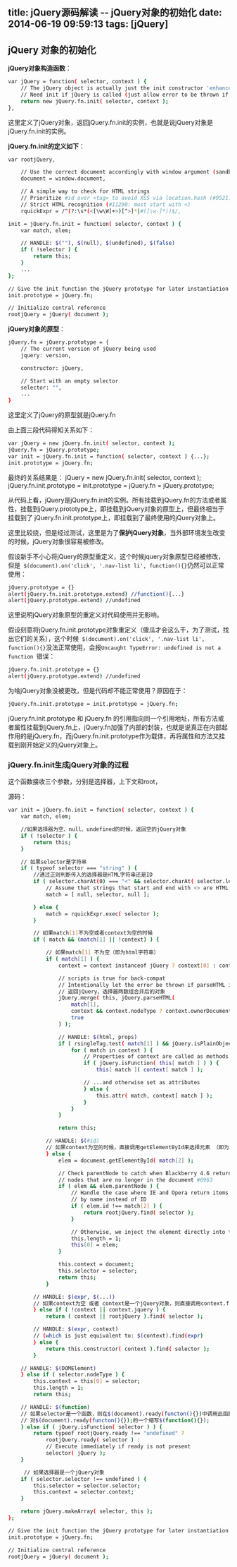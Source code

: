 title: jQuery源码解读 -- jQuery对象的初始化
date: 2014-06-19 09:59:13
tags: [jQuery]
---

jQuery 对象的初始化
--------------------------

**jQuery对象构造函数**：

```sh
var jQuery = function( selector, context ) {
    // The jQuery object is actually just the init constructor 'enhanced'
    // Need init if jQuery is called (just allow error to be thrown if not included)
    return new jQuery.fn.init( selector, context );
},

```

这里定义了jQuery对象，返回jQuery.fn.init的实例，也就是说jQuery对象是jQuery.fn.init的实例。

**jQuery.fn.init的定义如下**：

```sh
var rootjQuery,

	// Use the correct document accordingly with window argument (sandbox)
	document = window.document,

	// A simple way to check for HTML strings
	// Prioritize #id over <tag> to avoid XSS via location.hash (#9521)
	// Strict HTML recognition (#11290: must start with <)
	rquickExpr = /^(?:\s*(<[\w\W]+>)[^>]*|#([\w-]*))$/,

init = jQuery.fn.init = function( selector, context ) {
    var match, elem;

    // HANDLE: $(""), $(null), $(undefined), $(false)
    if ( !selector ) {
        return this;
    }
    ...
};

// Give the init function the jQuery prototype for later instantiation
init.prototype = jQuery.fn;

// Initialize central reference
rootjQuery = jQuery( document );
```

**jQuery对象的原型**：

```sh
jQuery.fn = jQuery.prototype = {
	// The current version of jQuery being used
	jquery: version,

	constructor: jQuery,

	// Start with an empty selector
	selector: "",
    ...
}
```
这里定义了jQuery的原型就是jQuery.fn


由上面三段代码得知关系如下：

```sh
var jQuery = new jQuery.fn.init( selector, context );
jQuery.fn = jQuery.prototype;
var init = jQuery.fn.init = function( selector, context ) {...};
init.prototype = jQuery.fn;
```

最终的关系结果是：
jQuery = new jQuery.fn.init( selector, context );
jQuery.fn.init.prototype = init.prototype = jQuery.fn = jQuery.prototype;

从代码上看，jQuery是jQuery.fn.init的实例。所有挂载到jQuery.fn的方法或者属性，挂载到jQuery.prototype上，即挂载到jQuery对象的原型上，但最终相当于挂载到了 jQuery.fn.init.prototype上，即挂载到了最终使用的jQuery对象上。

这里比较绕，但是经过测试，这里是为了**保护jQuery对象**，当外部环境发生改变的时候，jQuery对象很容易被修改。

假设新手不小心将jQuery的原型重定义，这个时候jquery对象原型已经被修改，但是` $(document).on('click', '.nav-list li', function(){}`仍然可以正常使用：
```sh
jQuery.prototype = {}
alert(jQuery.fn.init.prototype.extend) //function(){...}
alert(jQuery.prototype.extend) //undefined
```
这里说明jQuery对象原型的重定义对代码使用并无影响。

假设刻意将jQuery.fn.init.prototype对象重定义（傻瓜才会这么干，为了测试，找出它们的关系），这个时候` $(document).on('click', '.nav-list li', function(){}`没法正常使用，会报`Uncaught TypeError: undefined is not a function `错误：
```sh
jQuery.fn.init.prototype = {}
alert(jQuery.prototype.extend) //undefined
```
为啥jQuery对象没被更改，但是代码却不能正常使用？原因在于：
```sh
jQuery.fn.init.prototype = init.prototype = jQuery.fn;
```
jQuery.fn.init.prototype 和 jQuery.fn 的引用指向同一个引用地址，所有方法或者属性挂载到jQuery.fn上，jQuery.fn加强了内部的封装，也就是说真正在内部起作用的是jQuery.fn，而jQuery.fn.init.prototype作为载体，再将属性和方法又挂载到刚开始定义的jQuery对象上。

### jQuery.fn.init生成jQuery对象的过程

这个函数接收三个参数，分别是选择器，上下文和root，

源码：
```sh
var	init = jQuery.fn.init = function( selector, context ) {
    var match, elem;

    //如果选择器为空、null、undefined的时候，返回空的jQuery对象
    if ( !selector ) {
        return this;
    }

    // 如果selector是字符串
    if ( typeof selector === "string" ) {
        //通过正则判断传入的选择器是HTML字符串还是ID
        if ( selector.charAt(0) === "<" && selector.charAt( selector.length - 1 ) === ">" && selector.length >= 3 ) {
            // Assume that strings that start and end with <> are HTML and skip the regex check
            match = [ null, selector, null ];

        } else {
            match = rquickExpr.exec( selector );
        }

        // 如果match[1]不为空或者context为空的时候
        if ( match && (match[1] || !context) ) {

            // 如果match[1] 不为空（即为html字符串）
            if ( match[1] ) {
                context = context instanceof jQuery ? context[0] : context;

                // scripts is true for back-compat
                // Intentionally let the error be thrown if parseHTML is not present
                // 返回jQuery、选择器两数组合并后的对象
                jQuery.merge( this, jQuery.parseHTML(
                    match[1],
                    context && context.nodeType ? context.ownerDocument || context : document,
                    true
                ) );

                // HANDLE: $(html, props)
                if ( rsingleTag.test( match[1] ) && jQuery.isPlainObject( context ) ) {
                    for ( match in context ) {
                        // Properties of context are called as methods if possible
                        if ( jQuery.isFunction( this[ match ] ) ) {
                            this[ match ]( context[ match ] );

                        // ...and otherwise set as attributes
                        } else {
                            this.attr( match, context[ match ] );
                        }
                    }
                }

                return this;

            // HANDLE: $(#id)
            // 如果context为空的时候，直接调用getElementById来选择元素 （即为id）
            } else {
                elem = document.getElementById( match[2] );

                // Check parentNode to catch when Blackberry 4.6 returns
                // nodes that are no longer in the document #6963
                if ( elem && elem.parentNode ) {
                    // Handle the case where IE and Opera return items
                    // by name instead of ID
                    if ( elem.id !== match[2] ) {
                        return rootjQuery.find( selector );
                    }

                    // Otherwise, we inject the element directly into the jQuery object
                    this.length = 1;
                    this[0] = elem;
                }

                this.context = document;
                this.selector = selector;
                return this;
            }

        // HANDLE: $(expr, $(...))
        // 如果context为空 或者 context是一个jQuery对象，则直接调用context.find(selector)
        } else if ( !context || context.jquery ) {
            return ( context || rootjQuery ).find( selector );

        // HANDLE: $(expr, context)
        // (which is just equivalent to: $(context).find(expr)
        } else {
            return this.constructor( context ).find( selector );
        }

    // HANDLE: $(DOMElement)
    } else if ( selector.nodeType ) {
        this.context = this[0] = selector;
        this.length = 1;
        return this;

    // HANDLE: $(function)
    // 如果selector是一个函数，则在$(document).ready(functon(){})中调用此函数
    // 对$(document).ready(functon(){});的一个缩写$(function(){});
    } else if ( jQuery.isFunction( selector ) ) {
        return typeof rootjQuery.ready !== "undefined" ?
            rootjQuery.ready( selector ) :
            // Execute immediately if ready is not present
            selector( jQuery );
    }

     // 如果选择器是一个jQuery对象
    if ( selector.selector !== undefined ) {
        this.selector = selector.selector;
        this.context = selector.context;
    }

    return jQuery.makeArray( selector, this );
};

// Give the init function the jQuery prototype for later instantiation
init.prototype = jQuery.fn;

// Initialize central reference
rootjQuery = jQuery( document );
```
